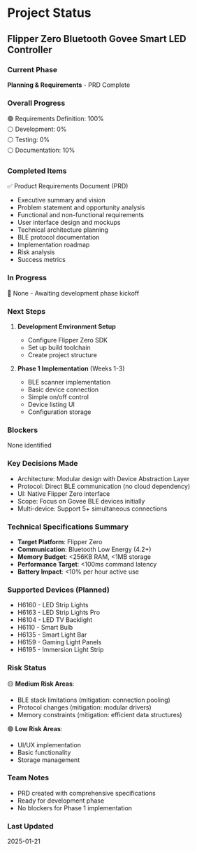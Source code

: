 # Project Status

## Flipper Zero Bluetooth Govee Smart LED Controller

### Current Phase
**Planning & Requirements** - PRD Complete

### Overall Progress
🟢 Requirements Definition: 100%  
⚪ Development: 0%  
⚪ Testing: 0%  
⚪ Documentation: 10%  

### Completed Items
✅ Product Requirements Document (PRD)
- Executive summary and vision
- Problem statement and opportunity analysis
- Functional and non-functional requirements
- User interface design and mockups
- Technical architecture planning
- BLE protocol documentation
- Implementation roadmap
- Risk analysis
- Success metrics

### In Progress
🔄 None - Awaiting development phase kickoff

### Next Steps
1. **Development Environment Setup**
   - Configure Flipper Zero SDK
   - Set up build toolchain
   - Create project structure

2. **Phase 1 Implementation** (Weeks 1-3)
   - BLE scanner implementation
   - Basic device connection
   - Simple on/off control
   - Device listing UI
   - Configuration storage

### Blockers
None identified

### Key Decisions Made
- Architecture: Modular design with Device Abstraction Layer
- Protocol: Direct BLE communication (no cloud dependency)
- UI: Native Flipper Zero interface
- Scope: Focus on Govee BLE devices initially
- Multi-device: Support 5+ simultaneous connections

### Technical Specifications Summary
- **Target Platform**: Flipper Zero
- **Communication**: Bluetooth Low Energy (4.2+)
- **Memory Budget**: <256KB RAM, <1MB storage
- **Performance Target**: <100ms command latency
- **Battery Impact**: <10% per hour active use

### Supported Devices (Planned)
- H6160 - LED Strip Lights
- H6163 - LED Strip Lights Pro
- H6104 - LED TV Backlight
- H6110 - Smart Bulb
- H6135 - Smart Light Bar
- H6159 - Gaming Light Panels
- H6195 - Immersion Light Strip

### Risk Status
🟡 **Medium Risk Areas**:
- BLE stack limitations (mitigation: connection pooling)
- Protocol changes (mitigation: modular drivers)
- Memory constraints (mitigation: efficient data structures)

🟢 **Low Risk Areas**:
- UI/UX implementation
- Basic functionality
- Storage management

### Team Notes
- PRD created with comprehensive specifications
- Ready for development phase
- No blockers for Phase 1 implementation

### Last Updated
2025-01-21
